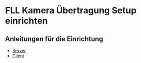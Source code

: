 # FLL Kamera Übertragung Setup einrichten

## Anleitungen für die Einrichtung

- [Server](./Server/README.md)
- [Client](./Client/README.md)
